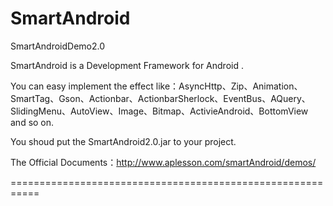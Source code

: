 SmartAndroid
============

SmartAndroidDemo2.0

SmartAndroid is a Development Framework for Android .

You can easy implement the effect like：AsyncHttp、Zip、Animation、SmartTag、Gson、Actionbar、ActionbarSherlock、EventBus、AQuery、SlidingMenu、AutoView、Image、Bitmap、ActivieAndroid、BottomView and so on. 

You shoud put the SmartAndroid2.0.jar to your project.

The Official Documents：http://www.aplesson.com/smartAndroid/demos/

===========================================================

